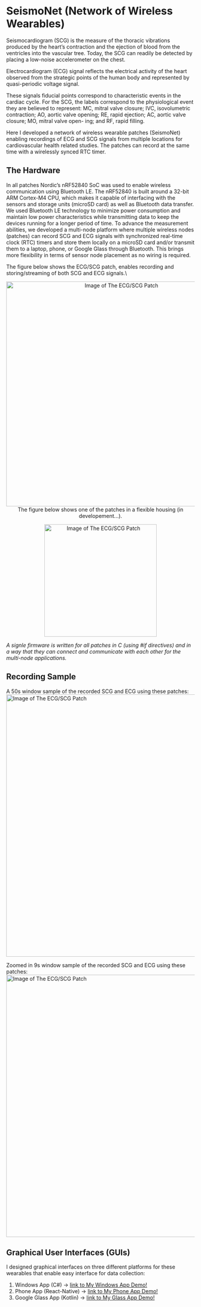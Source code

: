 # SeismoNet (Network of Wireless Wearables)

Seismocardiogram (SCG) is the measure of the thoracic vibrations produced by the heart’s contraction and the ejection of blood from the ventricles into the vascular tree. Today, the SCG can readily be detected by placing a low-noise accelerometer on the chest. 

Electrocardiogram (ECG) signal reflects the electrical activity of the heart observed from the strategic points of the human body and represented by quasi-periodic voltage signal.

These signals fiducial points correspond to characteristic events in the cardiac cycle. For the SCG, the labels correspond to the physiological event they are believed to represent: MC, mitral valve closure; IVC, isovolumetric contraction; AO, aortic valve opening; RE, rapid ejection; AC, aortic valve closure; MO, mitral valve open- ing; and RF, rapid filling.

Here I developed a network of wireless wearable patches (SeismoNet) enabling  recordings of ECG and SCG signals from multiple locations for cardiovascular health related studies. The patches can record at the same time with a wirelessly synced RTC timer.

## The Hardware

In all patches Nordic’s nRF52840 SoC was used to enable wireless communication using Bluetooth LE. The nRF52840 is built around a 32-bit ARM Cortex-M4 CPU, which makes it capable of interfacing with the sensors and storage units (microSD card) as well as Bluetooth data transfer. We used Bluetooth LE technology to minimize power consumption and maintain low power characteristics while transmitting data to keep the devices running for a longer period of time. To advance the measurement abilities, we developed a multi-node platform where multiple wireless nodes (patches) can record SCG and ECG signals with synchronized real-time clock (RTC) timers and store them locally on a microSD card and/or transmit them to a laptop, phone, or Google Glass through Bluetooth. This brings more flexibility in terms of sensor node placement as no wiring is required.

The figure below shows the ECG/SCG patch, enables recording and storing/streaming of both SCG and ECG signals.\

<p align="center">
<img src="https://github.com/mohnikbakht/Cardio_Wearable_Patch_Demo/blob/main/Images/ECG_SCG_Patch.png" alt="Image of The ECG/SCG Patch" width="600"/>
</p.

The figure below shows one of the patches in a flexible housing (in developement...).

<p align="center">
<img src="https://github.com/mohnikbakht/Cardio_Wearable_Patch_Demo/blob/main/Images/SCG%20patch.jpg" alt="Image of The ECG/SCG Patch" width="300"/>
</p>
  
*A signle firmware is written for all patches in C (using #if directives) and in a way that they can connect and communicate with each other for the multi-node applications.* 

## Recording Sample

A 50s window sample of the recorded SCG and ECG using these patches:
<img src="https://github.com/mohnikbakht/Cardio_Wearable_Patch_Demo/blob/main/Images/data_sample_1.png" alt="Image of The ECG/SCG Patch" width="700"/>

Zoomed in 9s window sample of the recorded SCG and ECG using these patches:
<img src="https://github.com/mohnikbakht/Cardio_Wearable_Patch_Demo/blob/main/Images/data_sample_2.png" alt="Image of The ECG/SCG Patch" width="700"/>



## Graphical User Interfaces (GUIs)

I designed graphical interfaces on three different platforms for these wearables that enable easy interface for data collection:
1) Windows App (C#) -> [link to My Windows App Demo!](https://github.com/mohnikbakht/SeismoNet_Windows_GUI_Demo)
2) Phone App (React-Native) -> [link to My Phone App Demo!](https://github.com/mohnikbakht/SeismoNet_React_Native_GUI_Demo)
3) Google Glass App (Kotlin) -> [link to My Glass App Demo!](https://github.com/mohnikbakht/SeismoNet_Google_Glass_GUI_Demo)
